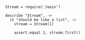     Stream = require('/main')

    describe "Stream", ->
      it "should be like a list", ->
        stream = Stream(1)
        
        assert.equal 1, stream.first()
